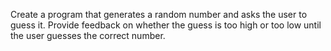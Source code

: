 Create a program that generates a random number and asks the
user to guess it. Provide feedback on whether the guess is too
high or too low until the user guesses the correct number.
